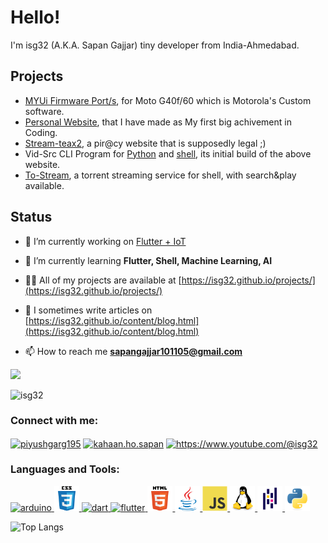 # Hello!
I'm isg32 (A.K.A. Sapan Gajjar) tiny developer from India-Ahmedabad.

## Projects
* [MYUi Firmware Port/s](https://cumyui.github.io), for Moto G40f/60 which is Motorola's Custom software.
* [Personal Website](https://isg32.github.io), that I have made as My first big achivement in Coding.
* [Stream-teax2](https://isg32.github.io/projects/streamteax2/), a pir@cy website that is supposedly legal ;)
* Vid-Src CLI Program for [Python](https://github.com/isg32/vidsrc) and [shell](https://github.com/isg32/vidsrc-shell), its initial build of the above website.
* [To-Stream](https://github.com/isg32/torestream), a torrent streaming service for shell, with search&play available.

## Status
- 🔭 I’m currently working on [Flutter + IoT](https://github.com/isg32/FlutterIoT_repo)

- 🌱 I’m currently learning **Flutter, Shell, Machine Learning, AI**

- 👨‍💻 All of my projects are available at [https://isg32.github.io/projects/](https://isg32.github.io/projects/)

- 📝 I sometimes write articles on [https://isg32.github.io/content/blog.html](https://isg32.github.io/content/blog.html)

- 📫 How to reach me **sapangajjar101105@gmail.com**


![](https://github-profile-trophy.vercel.app/?username=isg32)


<p align="left"> <img src="https://komarev.com/ghpvc/?username=isg32&label=Profile%20views&color=0e75b6&style=flat" alt="isg32" /> </p>

<h3 align="left">Connect with me:</h3>
<p align="left">
<a href="https://www.linkedin.com/in/sapan-gajjar-95929222b/" target="blank"><img align="center" src="https://raw.githubusercontent.com/rahuldkjain/github-profile-readme-generator/master/src/images/icons/Social/linked-in-alt.svg" alt="piyushgarg195" height="30" width="40" /></a>
<a href="https://instagram.com/kahaan.ho.sapan" target="blank"><img align="center" src="https://raw.githubusercontent.com/rahuldkjain/github-profile-readme-generator/master/src/images/icons/Social/instagram.svg" alt="kahaan.ho.sapan" height="30" width="40" /></a>
<a href="https://www.youtube.com/@isg32" target="blank"><img align="center" src="https://raw.githubusercontent.com/rahuldkjain/github-profile-readme-generator/master/src/images/icons/Social/youtube.svg" alt="https://www.youtube.com/@isg32" height="30" width="40" /></a>
</p>

<h3 align="left">Languages and Tools:</h3>
<p align="left"> <a href="https://www.arduino.cc/" target="_blank" rel="noreferrer"> <img src="https://cdn.worldvectorlogo.com/logos/arduino-1.svg" alt="arduino" width="40" height="40"/> </a> <a href="https://www.w3schools.com/css/" target="_blank" rel="noreferrer"> <img src="https://raw.githubusercontent.com/devicons/devicon/master/icons/css3/css3-original-wordmark.svg" alt="css3" width="40" height="40"/> </a> <a href="https://dart.dev" target="_blank" rel="noreferrer"> <img src="https://www.vectorlogo.zone/logos/dartlang/dartlang-icon.svg" alt="dart" width="40" height="40"/> </a> <a href="https://flutter.dev" target="_blank" rel="noreferrer"> <img src="https://www.vectorlogo.zone/logos/flutterio/flutterio-icon.svg" alt="flutter" width="40" height="40"/> </a> <a href="https://www.w3.org/html/" target="_blank" rel="noreferrer"> <img src="https://raw.githubusercontent.com/devicons/devicon/master/icons/html5/html5-original-wordmark.svg" alt="html5" width="40" height="40"/> </a> <a href="https://www.java.com" target="_blank" rel="noreferrer"> <img src="https://raw.githubusercontent.com/devicons/devicon/master/icons/java/java-original.svg" alt="java" width="40" height="40"/> </a> <a href="https://developer.mozilla.org/en-US/docs/Web/JavaScript" target="_blank" rel="noreferrer"> <img src="https://raw.githubusercontent.com/devicons/devicon/master/icons/javascript/javascript-original.svg" alt="javascript" width="40" height="40"/> </a> <a href="https://www.linux.org/" target="_blank" rel="noreferrer"> <img src="https://raw.githubusercontent.com/devicons/devicon/master/icons/linux/linux-original.svg" alt="linux" width="40" height="40"/> </a> <a href="https://pandas.pydata.org/" target="_blank" rel="noreferrer"> <img src="https://raw.githubusercontent.com/devicons/devicon/2ae2a900d2f041da66e950e4d48052658d850630/icons/pandas/pandas-original.svg" alt="pandas" width="40" height="40"/> </a> <a href="https://www.python.org" target="_blank" rel="noreferrer"> <img src="https://raw.githubusercontent.com/devicons/devicon/master/icons/python/python-original.svg" alt="python" width="40" height="40"/> </a> </p>

![Top Langs](https://github-readme-stats.vercel.app/api/top-langs/?username=isg32)
